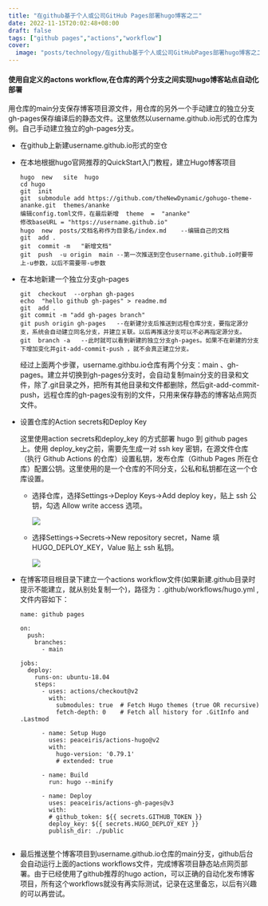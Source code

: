 ```yaml
---
title: "在github基于个人或公司GitHub Pages部署hugo博客之二"
date: 2022-11-15T20:02:48+08:00
draft: false
tags: ["github pages","actions","workflow"]
cover: 
  image: "posts/technology/在github基于个人或公司GitHubPages部署hugo博客之二/云山雾绕.jpg"
---
```


#### 使用自定义的actons workflow,在仓库的两个分支之间实现hugo博客站点自动化部署

用仓库的main分支保存博客项目源文件，用仓库的另外一个手动建立的独立分支gh-pages保存编译后的静态文件。这里依然以username.github.io形式的仓库为例。自己手动建立独立的gh-pages分支。

* 在github上新建username.github.io形式的空仓

* 在本地根据hugo官网推荐的QuickStart入门教程，建立Hugo博客项目

  ~~~·
  hugo  new   site  hugo
  cd hugo 
  git  init
  git  submodule add https://github.com/theNewDynamic/gohugo-theme-ananke.git  themes/ananke
  编辑config.toml文件，在最后新增  theme  =  "ananke"
  修改baseURL = "https://username.github.io"
  hugo  new  posts/文档名称作为目录名/index.md    --编辑自己的文档
  git  add .
  git  commit -m   "新增文档"
  git  push  -u origin  main --第一次推送到空仓username.github.io时要带上-u参数，以后不需要带-u参数
  ~~~
  
* 在本地新建一个独立分支gh-pages

  ~~~
  git  checkout  --orphan gh-pages
  echo  "hello github gh-pages" > readme.md 
  git  add .
  git commit -m "add gh-pages branch"
  git push origin gh-pages   --在新建分支后推送到远程仓库分支，要指定源分支，系统会自动建立同名分支，并建立关联。以后再推送分支可以不必再指定源分支。
  git  branch -a   --此时就可以看到新建的独立分支gh-pages。如果不在新建的分支下增加变化并git-add-commit-push ，就不会真正建立分支。
  ~~~

  经过上面两个步骤，username.githbu.io仓库有两个分支：main 、gh-pages。建立并切换到gh-pages分支时，会自动复制main分支的目录和文件，除了.git目录之外，把所有其他目录和文件都删除，然后git-add-commit-push，远程仓库的gh-pages没有别的文件，只用来保存静态的博客站点网页文件。

* 设置仓库的Action secrets和Deploy Key

  这里使用action secrets和deploy_key 的方式部署 hugo 到 github pages 上。使用 deploy_key之前，需要先生成一对 ssh key 密钥，在源文件仓库（执行 Github Actions 的仓库）设置私钥，发布仓库（Github Pages 所在仓库）配置公钥。这里使用的是一个仓库的不同分支，公私和私钥都在这一个仓库设置。

  * 选择仓库，选择Settings->Deploy Keys->Add deploy key，贴上 ssh 公钥，勾选 Allow write access 选项。

    ![](image/add-deploy-key.png)

  * 选择Settings->Secrets->New repository secret，Name 填 HUGO_DEPLOY_KEY，Value 贴上 ssh 私钥。

    ![](image/New-Repository-Secrets.png)

* 在博客项目根目录下建立一个actions  workflow文件(如果新建.github目录时提示不能建立，就从别处复制一个)，路径为：.github/workflows/hugo.yml  ,文件内容如下：

  ~~~
  name: github pages
  
  on:
    push:
      branches:
        - main  
  
  jobs:
    deploy:
      runs-on: ubuntu-18.04
      steps:
        - uses: actions/checkout@v2
          with:
            submodules: true  # Fetch Hugo themes (true OR recursive)
            fetch-depth: 0    # Fetch all history for .GitInfo and .Lastmod
  
        - name: Setup Hugo
          uses: peaceiris/actions-hugo@v2
          with:
            hugo-version: '0.79.1'
            # extended: true
  
        - name: Build
          run: hugo --minify
  
        - name: Deploy
          uses: peaceiris/actions-gh-pages@v3
          with:
          # github_token: ${{ secrets.GITHUB_TOKEN }}
          deploy_key: ${{ secrets.HUGO_DEPLOY_KEY }}
          publish_dir: ./public
         
  ~~~

* 最后推送整个博客项目到username.github.io仓库的main分支，github后台会自动运行上面的actions workflows文件，完成博客项目静态站点网页部署。由于已经使用了github推荐的hugo action，可以正确的自动化发布博客项目，所有这个workflows就没有再实际测试，记录在这里备忘，以后有兴趣的可以再尝试。

